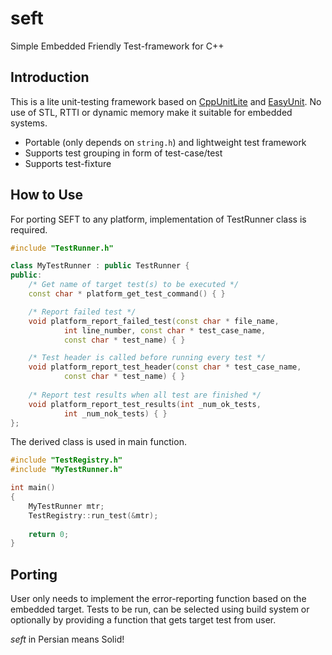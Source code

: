 # seft
Simple Embedded Friendly Test-framework for C++

## Introduction
This is a lite unit-testing framework based 
on [CppUnitLite](http://c2.com/cgi/wiki?CppUnitLite) and [EasyUnit](http://easyunit.sourceforge.net/). No use
of STL, RTTI or dynamic memory make it suitable for embedded systems.

* Portable (only depends on `string.h`) and lightweight test framework
* Supports test grouping in form of test-case/test
* Supports test-fixture

## How to Use
For porting SEFT to any platform, implementation of TestRunner class is required. 

```c++
#include "TestRunner.h"

class MyTestRunner : public TestRunner {
public:
    /* Get name of target test(s) to be executed */ 
    const char * platform_get_test_command() { }

    /* Report failed test */
    void platform_report_failed_test(const char * file_name,
            int line_number, const char * test_case_name,
            const char * test_name) { }

    /* Test header is called before running every test */
    void platform_report_test_header(const char * test_case_name,
            const char * test_name) { }
    
    /* Report test results when all test are finished */
    void platform_report_test_results(int _num_ok_tests,
            int _num_nok_tests) { }
};
```
The derived class is used in main function.
```C++
#include "TestRegistry.h"
#include "MyTestRunner.h"

int main()
{
    MyTestRunner mtr;
    TestRegistry::run_test(&mtr);
    
    return 0;
}
```


## Porting
User only needs to implement the error-reporting function based on the 
embedded target. 
Tests to be run, can be selected using build system or optionally by 
providing a function that gets target test from user.



_seft_ in Persian means Solid!
